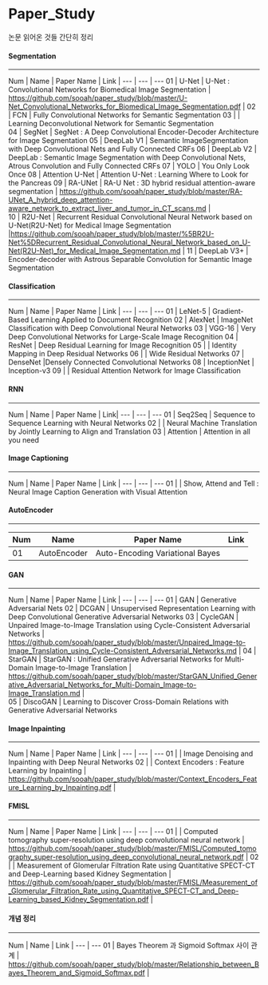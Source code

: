# Paper_Study

논문 읽어온 것들 간단히 정리

#### Segmentation

-----

Num | Name | Paper Name 
 | Link | 
--- | --- | --- 
01 | U-Net | U-Net : Convolutional Networks for Biomedical Image Segmentation 
 | https://github.com/sooah/paper_study/blob/master/U-Net_Convolutional_Networks_for_Biomedical_Image_Segmentation.pdf | 
02 | FCN |  Fully Convolutional Networks for Semantic Segmentation
03 | | Learning Deconvolutional Network for Semantic Segmentation  
04 | SegNet | SegNet : A Deep Convolutional Encoder-Decoder Architecture for Image Segmentation 
05 | DeepLab V1 | Semantic ImageSegmentation with Deep Convolutional Nets and Fully Connected CRFs 
06 | DeepLab V2 | DeepLab : Semantic Image Segmentation with Deep Convolutional Nets, Atrous Convolution and Fully Connected CRFs 
07 | YOLO | You Only Look Once
08 | Attention U-Net | Attention U-Net : Learning Where to Look for the Pancreas
09 | RA-UNet | RA-U Net : 3D hybrid residual attention-aware segmentation 
 | <https://github.com/sooah/paper_study/blob/master/RA-UNet_A_hybrid_deep_attention-aware_network_to_extract_liver_and_tumor_in_CT_scans.md> |  
10 | R2U-Net | Recurrent Residual Convolutional Neural Network based on U-Net(R2U-Net) for Medical Image Segmentation 
 |<https://github.com/sooah/paper_study/blob/master/%5BR2U-Net%5DRecurrent_Residual_Convolutional_Neural_Network_based_on_U-Net(R2U-Net)_for_Medical_Image_Segmentation.md> |
11 | DeepLab V3+ | Encoder-decoder with Astrous Separable Convolution for Semantic Image Segmentation 


#### Classification

- - -

Num | Name | Paper Name 
 | Link |
--- | --- | --- 
01 | LeNet-5 | Gradient-Based Learning Applied to Document Recognition
02 | AlexNet | ImageNet Classification with Deep Convolutional Neural Networks 
03 | VGG-16 | Very Deep Convolutional Networks for Large-Scale Image Recognition 
04 | ResNet | Deep Residual Learning for Image Recognition 
05 | | Identity Mapping in Deep Residual Networks
06 | | Wide Residual Networks
07 | DenseNet |Densely Connected Convolutional Networks 
08 | InceptionNet | Inception-v3
09 | | Residual Attention Network for Image Classification


#### RNN

---

Num | Name | Paper Name 
 | Link| 
--- | --- | --- 
01 | Seq2Seq | Sequence to Sequence Learning with Neural Networks
02 | | Neural Machine Translation by Jointly Learning to Align and Translation
03 | Attention | Attention in all you need

#### Image Captioning

---

Num | Name | Paper Name 
 | Link | 
--- | --- | --- 
01 |  | Show, Attend and Tell : Neural Image Caption Generation with Visual Attention


#### AutoEncoder

----

Num | Name | Paper Name | Link
--- | --- | --- | ---
01 | AutoEncoder | Auto-Encoding Variational Bayes | 

#### GAN

----

Num | Name | Paper Name 
 | Link | 
--- | --- | --- 
01 | GAN | Generative Adversarial Nets
02 | DCGAN | Unsupervised Representation Learning with Deep Convolutional Generative Adversarial Networks
03 | CycleGAN | Unpaired Image-to-Image Translation using Cycle-Consistent Adversarial Networks 
 | https://github.com/sooah/paper_study/blob/master/Unpaired_Image-to-Image_Translation_using_Cycle-Consistent_Adversarial_Networks.md | 
04 | StarGAN | StarGAN : Unified Generative Adversarial Networks for Multi-Domain Image-to-Image Translation 
 | https://github.com/sooah/paper_study/blob/master/StarGAN_Unified_Generative_Adversarial_Networks_for_Multi-Domain_Image-to-Image_Translation.md |  
05 | DiscoGAN | Learning to Discover Cross-Domain Relations with Generative Adversarial Networks

#### Image Inpainting

---

Num | Name | Paper Name 
  | Link | 
--- | --- | --- 
01 |  | Image Denoising and Inpainting with Deep Neural Networks
02 |  | Context Encoders : Feature Learning by Inpainting 
 | https://github.com/sooah/paper_study/blob/master/Context_Encoders_Feature_Learning_by_Inpainting.pdf | 

#### FMISL

-----

Num | Name | Paper Name 
 | Link | 
--- | --- | --- 
01 |  | Computed tomography super-resolution using deep convolutional neural network 
 | https://github.com/sooah/paper_study/blob/master/FMISL/Computed_tomography_super-resolution_using_deep_convolutional_neural_network.pdf | 
02 |  | Measurement of Glomerular Filtration Rate using Quantitative SPECT-CT and Deep-Learning based Kidney Segmentation 
 | https://github.com/sooah/paper_study/blob/master/FMISL/Measurement_of_Glomerular_Filtration_Rate_using_Quantitative_SPECT-CT_and_Deep-Learning_based_Kidney_Segmentation.pdf | 


#### 개념 정리

-----
Num | Name 
 | Link | 
--- | --- 
01 | Bayes Theorem 과 Sigmoid Softmax 사이 관계 
 | https://github.com/sooah/paper_study/blob/master/Relationship_between_Bayes_Theorem_and_Sigmoid_Softmax.pdf | 

